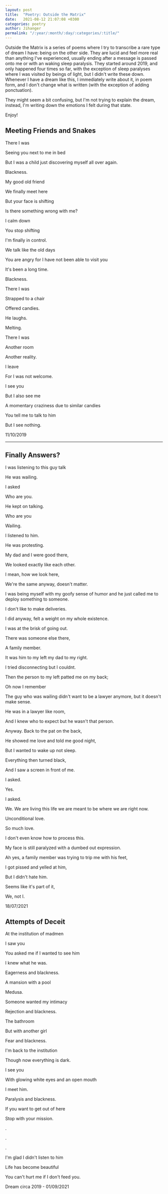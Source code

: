 ```yaml
---
layout: post
title:  "Poetry: Outside the Matrix"
date:   2021-08-12 21:07:08 +0300
categories: poetry
author: Jihanger
permalink: "/:year/:month/:day/:categories/:title/"
---
```


Outside the Matrix is a series of poems where I try to transcribe a rare type of dream I have: being on the other side. They are lucid and feel more real than anything I've experienced, usually ending after a message is passed onto me or with an waking sleep paralysis. They started around 2019, and only happened four times so far, with the exception of sleep paralyses where I was visited by beings of light, but I didn't write these down. Whenever I have a dream like this, I immediately write about it, in poem form, and I don't change what is written (with the exception of adding ponctuation).

They might seem a bit confusing, but I'm not trying to explain the dream, instead, I'm writing down the emotions I felt during that state.

Enjoy!



Meeting Friends and Snakes
-------------
There I was

Seeing you next to me in bed

But I was a child just discovering myself all over again.

Blackness.

My good old friend

We finally meet here

But your face is shifting

Is there something wrong with me?

I calm down

You stop shifting

I'm finally in control.

We talk like the old days

You are angry for I have not been able to visit you

It's been a long time.

Blackness.

There I was

Strapped to a chair

Offered candies.

He laughs.

Melting.

There I was

Another room

Another reality.

I leave

For I was not welcome.

I see you

But I also see me

A momentary craziness due to similar candies

You tell me to talk to him

But I see nothing.

>
11/10/2019

<hr>


Finally Answers?
-------------
I was listening to this guy talk

He was wailing.

I asked

Who are you.

He kept on talking.

Who are you

Wailing.

I listened to him.

He was protesting.

My dad and I were good there,

We looked exactly like each other.

I mean, how we look here,

We're the same anyway, doesn't matter.

I was being myself with my goofy sense of humor and he just called me to deploy something to someone.

I don't like to make deliveries.

I did anyway, felt a weight on my whole existence.

I was at the brisk of going out.

There was someone else there,

A family member.

It was him to my left my dad to my right.

I tried disconnecting but I couldnt.

Then the person to my left patted me on my back;

Oh now I remember

The guy who was wailing didn't want to be a lawyer anymore, but it doesn't make sense.

He was in a lawyer like room,

And I knew who to expect but he wasn't that person.

Anyway. Back to the pat on the back,

He showed me love and told me good night,

But I wanted to wake up not sleep.

Everything then turned black,

And I saw a screen in front of me.

I asked.

Yes.

I asked.

We. We are living this life we are meant to be where we are right now.

Unconditional love.

So much love.

I don't even know how to process this.

My face is still paralyzed with a dumbed out expression.

Ah yes, a family member was trying to trip me with his feet,

I got pissed and yelled at him,

But I didn't hate him.

Seems like it's part of it,

We, not I.

>
18/07/2021



Attempts of Deceit
-------------
At the institution of madmen

I saw you

You asked me if I wanted to see him

I knew what he was.

Eagerness and blackness.

A mansion with a pool

Medusa.

Someone wanted my intimacy

Rejection and blackness.

The bathroom

But with another girl

Fear and blackness.

I'm back to the institution

Though now everything is dark.

I see you

With glowing white eyes and an open mouth

I meet him.

Paralysis and blackness.

If you want to get out of here

Stop with your mission.

.

.

.

I'm glad I didn't listen to him

Life has become beautiful

You can't hurt me if I don't feed you.

>
Dream circa 2019 - 01/09/2021
